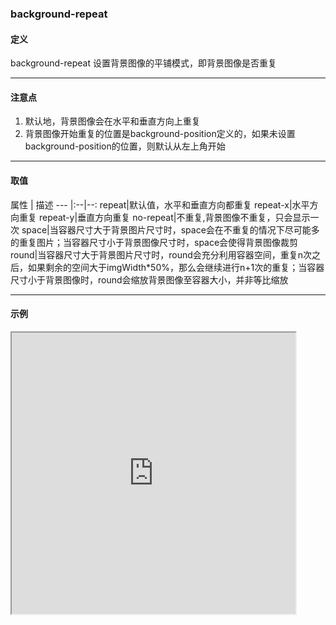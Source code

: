 ### background-repeat

#### 定义
background-repeat 设置背景图像的平铺模式，即背景图像是否重复

---

#### 注意点
1. 默认地，背景图像会在水平和垂直方向上重复
2. 背景图像开始重复的位置是background-position定义的，如果未设置background-position的位置，则默认从左上角开始

---

#### 取值
属性 | 描述 
--- |:--|--:
repeat|默认值，水平和垂直方向都重复
repeat-x|水平方向重复
repeat-y|垂直方向重复
no-repeat|不重复,背景图像不重复，只会显示一次
space|当容器尺寸大于背景图片尺寸时，space会在不重复的情况下尽可能多的重复图片；当容器尺寸小于背景图像尺寸时，space会使得背景图像裁剪
round|当容器尺寸大于背景图片尺寸时，round会充分利用容器空间，重复n次之后，如果剩余的空间大于imgWidth*50%，那么会继续进行n+1次的重复；当容器尺寸小于背景图像时，round会缩放背景图像至容器大小，并非等比缩放

---

#### 示例
<iframe width="90%" height="450" allowfullscreen="allowfullscreen" src="https://codepen.io/superwtt/embed/ExPrzZN?height=450&theme-id=default&default-tab=result"></iframe>

